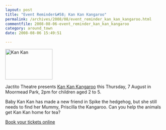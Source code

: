 ```yaml
---
layout: post
title: "Event Reminder&#58; Kan Kan Kangaroo"
permalink: /archives/2008/08/event_reminder_kan_kan_kangaroo.html
commentfile: 2008-08-06-event_reminder_kan_kan_kangaroo
category: around_town
date: 2008-08-06 15:49:51

---
```


<a href="/assets/images/2008/larks_kan_kan.jpg" title="See larger version of - Kan Kan"><img src="/assets/images/2008/larks_kan_kan_thumb.jpg" width="150" height="98" alt="Kan Kan" class="photo right" /></a>

Jactito Theatre presents [Kan Kan Kangaroo](https://stmargarets.london/event/play/200705141893) this Thursday, 7 August in Moormead Park, 2pm for children aged 2 to 5.

Baby Kan Kan has made a new friend in Spike the hedgehog, but she still needs to find her Mummy, Priscilla the Kangaroo. Can you help the animals get Kan Kan home for tea?

[Book your tickets online](http://www.richmond.gov.uk/home/leisure_and_culture/childrens_activities/larks_in_the_parks_2008/book_tickets_for_larks_in_the_parks_2008.htm)
